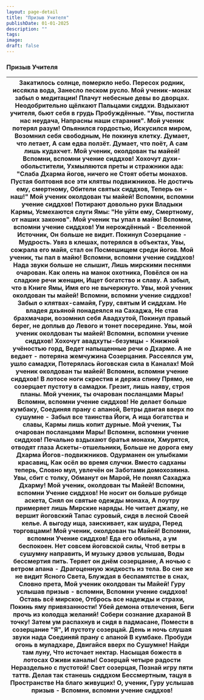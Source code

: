 ```yaml
---
layout: page-detail
title: "Призыв Учителя"
publishDate: 01-01-2025
description: ""
tags:
image:
draft: false
---
```


### Призыв Учителя

| Закатилось солнце, померкло небо.  Пересох родник, иссякла вода,  Занесло песком русло.  Мой ученик-монах забыл о медитации!  Плачут небесные девы во дворцах.  Неодобрительно щёлкают  Пальцами сиддхи.  Вздыхают учителя, бьют себя в грудь  Пробуждённые.  "Увы, постигла нас неудача,  Напрасны наши старания".  Мой ученик потерял разум!  Опьянился гордостью,  Искусился миром,  Возомнил себя свободным,  Не покинув клетку.  Думает, что летает,  А сам едва ползёт.  Думает, что поёт,  А сам лишь кудахчет.  Мой ученик, околдован ты майей!  Вспомни, вспомни учение сиддхов!  Хохочут духи-обольстители,  Ухмыляются преты и стражники ада:  "Слаба Дхарма йогов, ничего не  Стоят обеты монахов.  Пустая болтовня все эти клятвы подвижников.  Не достичь ему, смертному,  Обители святых сиддхов,  Теперь он - наш!"  Мой ученик околдован ты майей!  Вспомни, вспомни учение сиддхов!  Потирают довольно руки  Владыки Кармы,  Усмехаются слуги Ямы: "Не уйти ему,  Смертному, от наших законов".  Мой ученик ты упал в майю!  Вспомни, вспомни учение сиддхов!  Ум нерождённый - Вселенной Источник,  Он больше не видит. Покинул  Созерцание - Мудрость.  Увяз в клешах, потерялся в объектах,  Увы, сожрала его майя, стал он  Посмешищем среди йогов.  Мой ученик, ты пал в майю!  Вспомни, вспомни учение сиддхов!  Нада звуки больше не слышит,  Лишь мирскими песнями очарован.  Как олень на манок охотника,  Повёлся он на сладкие речи женщин,  Ищет богатство и славу.  А забыл, что в Книге Ямы,  Имя его не вычеркнуто.  Увы, мой ученик околдован ты майей!  Вспомни, вспомни учение сиддхов!  Забыл о клятвах-самайя, Гуру, святым  И сиддхам.  Не владея дхьяной понадеялся на  Сахаджа,  Не став брахмачари, возомнил себя  Авадхутой,  Покинул правый берег, не доплыв до  Левого и тонет посередине.  Увы, мой ученик околдован ты майей!  Вспомни, вспомни учение сиддхов!  Хохочут авадхуты-безумцы -  Книжной учёностью горд,  Ведет напыщенные речи о Дхарме.  А не ведает - потеряна жемчужина  Созерцания.  Рассеялся ум, ушло самадхи,  Потерялась йоговская сила в  Каналах!  Мой ученик околдован ты майей!  Вспомни, вспомни учение сиддхов!  В лотосе ноги скрестив и держа спину  Прямо, не созерцает пустоту в самадхи.  Грезит, лишь наяву, строя планы.  Мой ученик, ты очарован посланцами Мары!  Вспомни, вспомни учение сиддхов!  Не делает больше кумбаку,  Соединяя прану с апаной,  Ветры двигая вверх по сушумне -  Забыл все таинства Йоги,  А ища богатства и славы,  Кармы лишь копит дурные.  Мой ученик,  Ты очарован посланцами Мары!  Вспомни, вспомни учение сиддхов!  Печально вздыхают братья монахи,  Хмурятся, отводят глаза  Аскеты-отшельники,  Больше не дорога ему Дхарма  Йогов-подвижников.  Одурманен он улыбками красавиц,  Как осёл во время случки.  Вместо садханы теперь,  Словно мул, увлечён он  Заботами домохозяина.  Увы, сбит с толку,  Обманут он Марой,  Не понял Сахаджа Дхарму!  Мой ученик, околдован ты Майей!  Вспомни, вспомни  Учение сиддхов!  Не носит он больше рубище аскета,  Снял он святые одежды монаха,  А поутру примеряет лишь  Мирские наряды.  Не читает джапу, не вершит йоговский  Тапас суровый, сидя в лесной  Своей келье.  А выгоду ища, заискивает, как шудра,  Перед торговцами!  Мой ученик, околдован ты Майей!  Вспомни, вспомни  Учение сиддхов!  Еда его обильна, а ум беспокоен.  Нет совсем йоговской силы,  Чтоб ветры в сушумну направить,  И музыку дэвов услышав,  Воды бессмертия пить.  Теряет он днём созерцание,  А ночью с ветром апана -  Драгоценную жидкость из тела.  Во сне же не видит  Ясного Света,  Блуждая в беспамятстве в снах,  Словно прета,  Мой ученик околдован ты Майей!  Гуру услышав призыв - вспомни,  Вспомни учение сиддхов!  Оставь всё мирское,  Отбрось все надежды и страхи,  Покинь яму привязанности!  Убей демона отвлечения,  Беги прочь из колодца желаний!  Собери сознание дхараной  В точку!  Затем ум распахнув и сидя в падмасане,  Помести в созерцание "Я",  И пустоту созерцай.  День и ночь слушая звуки нада  Соединяй прану с апаной  В кумбаке.  Пробуди огонь в муладхаре,  Двигайся вверх по Сушумне!  Найди там луну,  Что источает нектар.  Насыщая божеств в лотосах  Оживи каналы!  Созерцай четыре радости  Нераздельно с пустотой!  Свет созерцая,  Познай игру пяти таттв.  Делая так станешь сиддхом  Бессмертным, тацуя в  Пространстве  На благо живущих!  О, ученик, Гуру услышав призыв -  Вспомни, вспомни учение сиддхов! |
| -------------------------------------------------------------------------------------------------------------------------------------------------------------------------------------------------------------------------------------------------------------------------------------------------------------------------------------------------------------------------------------------------------------------------------------------------------------------------------------------------------------------------------------------------------------------------------------------------------------------------------------------------------------------------------------------------------------------------------------------------------------------------------------------------------------------------------------------------------------------------------------------------------------------------------------------------------------------------------------------------------------------------------------------------------------------------------------------------------------------------------------------------------------------------------------------------------------------------------------------------------------------------------------------------------------------------------------------------------------------------------------------------------------------------------------------------------------------------------------------------------------------------------------------------------------------------------------------------------------------------------------------------------------------------------------------------------------------------------------------------------------------------------------------------------------------------------------------------------------------------------------------------------------------------------------------------------------------------------------------------------------------------------------------------------------------------------------------------------------------------------------------------------------------------------------------------------------------------------------------------------------------------------------------------------------------------------------------------------------------------------------------------------------------------------------------------------------------------------------------------------------------------------------------------------------------------------------------------------------------------------------------------------------------------------------------------------------------------------------------------------------------------------------------------------------------------------------------------------------------------------------------------------------------------------------------------------------------------------------------------------------------------------------------------------------------------------------------------------------------------------------------------------------------------------------------------------------------------------------------------------------------------------------------------------------------------------------------------------------------------------------------------------------------------------------------------------------------------------------------------------------------------------------------------------------------------------------------------------------------------------------------------------------------------------------------------------------------------------------------------------------------------------------------------------------------------------------------------------------------------------------------------------------------------------------------------------------------------------------------------------------------------------------------------------------------------------------------------------------------------------------------------------------------------------------------------------------------------------------------------------------------------------------------------------------------------------------------------------------------------------------------------------------------------------------------------------------------------------------------------------------------------- |
  
  
